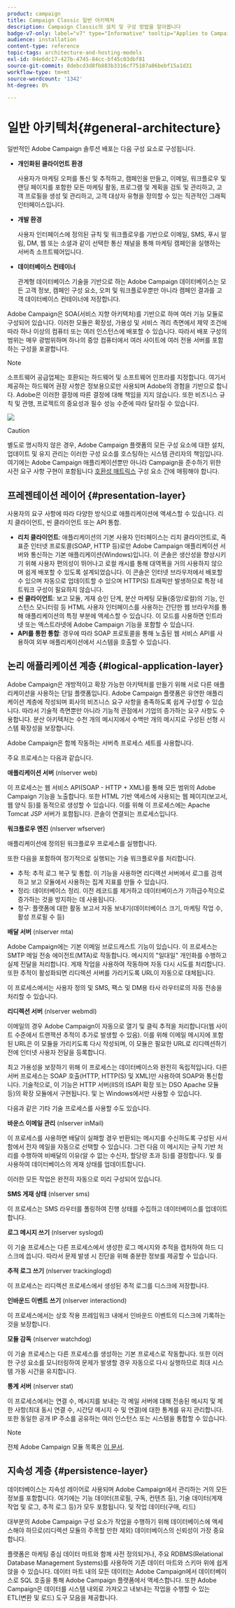 ```yaml
---
product: campaign
title: Campaign Classic 일반 아키텍처
description: Campaign Classic의 설치 및 구성 방법을 알아봅니다
badge-v7-only: label="v7" type="Informative" tooltip="Applies to Campaign Classic v7 only"
audience: installation
content-type: reference
topic-tags: architecture-and-hosting-models
exl-id: 04e6dc17-427b-4745-84cc-bf45c03dbf81
source-git-commit: 8debcd3d8fb883b3316cf75187a86bebf15a1d31
workflow-type: tm+mt
source-wordcount: '1342'
ht-degree: 0%

---
```


# 일반 아키텍처{#general-architecture}



일반적인 Adobe Campaign 솔루션 배포는 다음 구성 요소로 구성됩니다.

* **개인화된 클라이언트 환경**

   사용자가 마케팅 오퍼를 통신 및 추적하고, 캠페인을 만들고, 이메일, 워크플로우 및 랜딩 페이지를 포함한 모든 마케팅 활동, 프로그램 및 계획을 검토 및 관리하고, 고객 프로필을 생성 및 관리하고, 고객 대상자 유형을 정의할 수 있는 직관적인 그래픽 인터페이스입니다.

* **개발 환경**

   사용자 인터페이스에 정의된 규칙 및 워크플로우를 기반으로 이메일, SMS, 푸시 알림, DM, 웹 또는 소셜과 같이 선택한 통신 채널을 통해 마케팅 캠페인을 실행하는 서버측 소프트웨어입니다.

* **데이터베이스 컨테이너**

   관계형 데이터베이스 기술을 기반으로 하는 Adobe Campaign 데이터베이스는 모든 고객 정보, 캠페인 구성 요소, 오퍼 및 워크플로우뿐만 아니라 캠페인 결과를 고객 데이터베이스 컨테이너에 저장합니다.

Adobe Campaign은 SOA(서비스 지향 아키텍처)를 기반으로 하며 여러 기능 모듈로 구성되어 있습니다. 이러한 모듈은 확장성, 가용성 및 서비스 격리 측면에서 제약 조건에 따라 하나 이상의 컴퓨터 또는 여러 인스턴스에 배포할 수 있습니다. 따라서 배포 구성의 범위는 매우 광범위하며 하나의 중앙 컴퓨터에서 여러 사이트에 여러 전용 서버를 포함하는 구성을 포괄합니다.

>[!NOTE]
>
>소프트웨어 공급업체는 호환되는 하드웨어 및 소프트웨어 인프라를 지정합니다. 여기서 제공하는 하드웨어 권장 사항은 정보용으로만 사용되며 Adobe의 경험을 기반으로 합니다. Adobe은 이러한 결정에 따른 결정에 대해 책임을 지지 않습니다. 또한 비즈니스 규칙 및 관행, 프로젝트의 중요성과 필수 성능 수준에 따라 달라질 수 있습니다.

![](assets/s_ncs_install_architecture.png)

>[!CAUTION]
>
>별도로 명시하지 않은 경우, Adobe Campaign 플랫폼의 모든 구성 요소에 대한 설치, 업데이트 및 유지 관리는 이러한 구성 요소를 호스팅하는 시스템 관리자의 책임입니다. 여기에는 Adobe Campaign 애플리케이션뿐만 아니라 Campaign을 준수하기 위한 사전 요구 사항 구현이 포함됩니다 [호환성 매트릭스](../../rn/using/compatibility-matrix.md) 구성 요소 간에 매핑해야 합니다.

## 프레젠테이션 레이어 {#presentation-layer}

사용자의 요구 사항에 따라 다양한 방식으로 애플리케이션에 액세스할 수 있습니다. 리치 클라이언트, 씬 클라이언트 또는 API 통합.

* **리치 클라이언트**: 애플리케이션의 기본 사용자 인터페이스는 리치 클라이언트로, 즉 표준 인터넷 프로토콜(SOAP, HTTP 등)로만 Adobe Campaign 애플리케이션 서버와 통신하는 기본 애플리케이션(Windows)입니다. 이 콘솔은 생산성을 향상시키기 위해 사용자 편의성이 뛰어나고 로컬 캐시를 통해 대역폭을 거의 사용하지 않으며 쉽게 배포할 수 있도록 설계되었습니다. 이 콘솔은 인터넷 브라우저에서 배포할 수 있으며 자동으로 업데이트할 수 있으며 HTTP(S) 트래픽만 발생하므로 특정 네트워크 구성이 필요하지 않습니다.
* **씬 클라이언트**: 보고 모듈, 게재 승인 단계, 분산 마케팅 모듈(중앙/로컬)의 기능, 인스턴스 모니터링 등 HTML 사용자 인터페이스를 사용하는 간단한 웹 브라우저를 통해 애플리케이션의 특정 부분에 액세스할 수 있습니다. 이 모드를 사용하면 인트라넷 또는 엑스트라넷에 Adobe Campaign 기능을 포함할 수 있습니다.
* **API를 통한 통합**: 경우에 따라 SOAP 프로토콜을 통해 노출된 웹 서비스 API를 사용하여 외부 애플리케이션에서 시스템을 호출할 수 있습니다.

## 논리 애플리케이션 계층 {#logical-application-layer}

Adobe Campaign은 개방적이고 확장 가능한 아키텍처를 만들기 위해 서로 다른 애플리케이션을 사용하는 단일 플랫폼입니다. Adobe Campaign 플랫폼은 유연한 애플리케이션 계층에 작성되며 회사의 비즈니스 요구 사항을 충족하도록 쉽게 구성할 수 있습니다. 따라서 기술적 측면뿐만 아니라 기능적 관점에서 기업의 증가하는 요구 사항도 수용합니다. 분산 아키텍처는 수천 개의 메시지에서 수백만 개의 메시지로 구성된 선형 시스템 확장성을 보장합니다.

Adobe Campaign은 함께 작동하는 서버측 프로세스 세트를 사용합니다.

주요 프로세스는 다음과 같습니다.

**애플리케이션 서버** (nlserver web)

이 프로세스는 웹 서비스 API(SOAP - HTTP + XML)를 통해 모든 범위의 Adobe Campaign 기능을 노출합니다. 또한 HTML 기반 액세스에 사용되는 웹 페이지(보고서, 웹 양식 등)를 동적으로 생성할 수 있습니다. 이를 위해 이 프로세스에는 Apache Tomcat JSP 서버가 포함됩니다. 콘솔이 연결되는 프로세스입니다.

**워크플로우 엔진** (nlserver wfserver)

애플리케이션에 정의된 워크플로우 프로세스를 실행합니다.

또한 다음을 포함하여 정기적으로 실행되는 기술 워크플로우를 처리합니다.

* 추적: 추적 로그 복구 및 통합. 이 기능을 사용하면 리디렉션 서버에서 로그를 검색하고 보고 모듈에서 사용하는 집계 지표를 만들 수 있습니다.
* 정리: 데이터베이스 정리. 이전 레코드를 제거하고 데이터베이스가 기하급수적으로 증가하는 것을 방지하는 데 사용됩니다.
* 청구: 플랫폼에 대한 활동 보고서 자동 보내기(데이터베이스 크기, 마케팅 작업 수, 활성 프로필 수 등)

**배달 서버** (nlserver mta)

Adobe Campaign에는 기본 이메일 브로드캐스트 기능이 있습니다. 이 프로세스는 SMTP 메일 전송 에이전트(MTA)로 작동합니다. 메시지의 &quot;일대일&quot; 개인화를 수행하고 실제 전달을 처리합니다. 게재 작업을 사용하여 작동하며 자동 다시 시도를 처리합니다. 또한 추적이 활성화되면 리디렉션 서버를 가리키도록 URL이 자동으로 대체됩니다.

이 프로세스에서는 사용자 정의 및 SMS, 팩스 및 DM용 타사 라우터로의 자동 전송을 처리할 수 있습니다.

**리디렉션 서버** (nlserver webmdl)

이메일의 경우 Adobe Campaign이 자동으로 열기 및 클릭 추적을 처리합니다(웹 사이트 수준에서 트랜잭션 추적이 추가로 발생할 수 있음). 이를 위해 이메일 메시지에 포함된 URL은 이 모듈을 가리키도록 다시 작성되며, 이 모듈은 필요한 URL로 리디렉션하기 전에 인터넷 사용자 전달을 등록합니다.

최고 가용성을 보장하기 위해 이 프로세스는 데이터베이스와 완전히 독립적입니다. 다른 서버 프로세스는 SOAP 호출(HTTP, HTTP(S) 및 XML)만 사용하여 SOAP와 통신합니다. 기술적으로, 이 기능은 HTTP 서버(IIS의 ISAPI 확장 또는 DSO Apache 모듈 등)의 확장 모듈에서 구현됩니다. 및 는 Windows에서만 사용할 수 있습니다.

다음과 같은 기타 기술 프로세스를 사용할 수도 있습니다.

**바운스 이메일 관리** (nlserver inMail)

이 프로세스를 사용하면 배달이 실패할 경우 반환되는 메시지를 수신하도록 구성된 사서함에서 전자 메일을 자동으로 선택할 수 있습니다. 그런 다음 이 메시지는 규칙 기반 처리를 수행하여 비배달의 이유(알 수 없는 수신자, 할당량 초과 등)를 결정합니다. 및 를 사용하여 데이터베이스의 게재 상태를 업데이트합니다.

이러한 모든 작업은 완전히 자동으로 미리 구성되어 있습니다.

**SMS 게재 상태** (nlserver sms)

이 프로세스는 SMS 라우터를 폴링하여 진행 상태를 수집하고 데이터베이스를 업데이트합니다.

**로그 메시지 쓰기** (nlserver syslogd)

이 기술 프로세스는 다른 프로세스에서 생성한 로그 메시지와 추적을 캡처하여 하드 디스크에 씁니다. 따라서 문제 발생 시 진단을 위해 충분한 정보를 제공할 수 있습니다.

**추적 로그 쓰기** (nlserver trackinglogd)

이 프로세스는 리디렉션 프로세스에서 생성된 추적 로그를 디스크에 저장합니다.

**인바운드 이벤트 쓰기** (nlserver interactiond)

이 프로세스에서는 상호 작용 프레임워크 내에서 인바운드 이벤트의 디스크에 기록하는 것을 보장합니다.

**모듈 감독** (nlserver watchdog)

이 기술 프로세스는 다른 프로세스를 생성하는 기본 프로세스로 작동합니다. 또한 이러한 구성 요소를 모니터링하여 문제가 발생할 경우 자동으로 다시 실행하므로 최대 시스템 가동 시간을 유지합니다.

**통계 서버** (nlserver stat)

이 프로세스에서는 연결 수, 메시지를 보내는 각 메일 서버에 대해 전송된 메시지 및 제한 사항(최대 동시 연결 수, 시간당 메시지 수 및 연결)에 대한 통계를 유지 관리합니다. 또한 동일한 공개 IP 주소를 공유하는 여러 인스턴스 또는 시스템을 통합할 수 있습니다.

>[!NOTE]
>
>전체 Adobe Campaign 모듈 목록은 [이 문서](../../production/using/operating-principle.md).

## 지속성 계층 {#persistence-layer}

데이터베이스는 지속성 레이어로 사용되며 Adobe Campaign에서 관리하는 거의 모든 정보를 포함합니다. 여기에는 기능 데이터(프로필, 구독, 컨텐츠 등), 기술 데이터(게재 작업 및 로그, 추적 로그 등)가 모두 포함됩니다. 및 작업 데이터(구매, 리드)

대부분의 Adobe Campaign 구성 요소가 작업을 수행하기 위해 데이터베이스에 액세스해야 하므로(리디렉션 모듈의 주목할 만한 제외) 데이터베이스의 신뢰성이 가장 중요합니다.

플랫폼은 마케팅 중심 데이터 마트와 함께 사전 정의되거나, 주요 RDBMS(Relational Database Management Systems)를 사용하여 기존 데이터 마트와 스키마 위에 쉽게 앉을 수 있습니다. 데이터 마트 내의 모든 데이터는 Adobe Campaign에서 데이터베이스로 SQL 호출을 통해 Adobe Campaign 플랫폼에서 액세스합니다. 또한 Adobe Campaign은 데이터를 시스템 내외로 가져오고 내보내는 작업을 수행할 수 있는 ETL(변환 및 로드) 도구 모음을 제공합니다.

